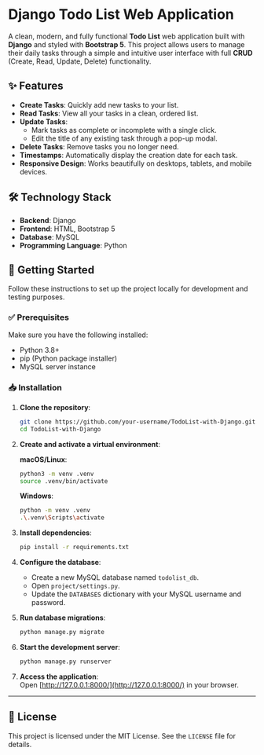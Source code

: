 # Django Todo List Web Application

A clean, modern, and fully functional **Todo List** web application built with **Django** and styled with **Bootstrap 5**. This project allows users to manage their daily tasks through a simple and intuitive user interface with full **CRUD** (Create, Read, Update, Delete) functionality.

## ✨ Features

- **Create Tasks**: Quickly add new tasks to your list.
- **Read Tasks**: View all your tasks in a clean, ordered list.
- **Update Tasks**:
  - Mark tasks as complete or incomplete with a single click.
  - Edit the title of any existing task through a pop-up modal.
- **Delete Tasks**: Remove tasks you no longer need.
- **Timestamps**: Automatically display the creation date for each task.
- **Responsive Design**: Works beautifully on desktops, tablets, and mobile devices.

## 🛠 Technology Stack

- **Backend**: Django  
- **Frontend**: HTML, Bootstrap 5  
- **Database**: MySQL  
- **Programming Language**: Python  

## 🚀 Getting Started

Follow these instructions to set up the project locally for development and testing purposes.

### ✅ Prerequisites

Make sure you have the following installed:

- Python 3.8+
- pip (Python package installer)
- MySQL server instance

### 📥 Installation

1. **Clone the repository**:
    ```bash
    git clone https://github.com/your-username/TodoList-with-Django.git
    cd TodoList-with-Django
    ```

2. **Create and activate a virtual environment**:

    **macOS/Linux**:
    ```bash
    python3 -m venv .venv
    source .venv/bin/activate
    ```

    **Windows**:
    ```bash
    python -m venv .venv
    .\.venv\Scripts\activate
    ```

3. **Install dependencies**:
    ```bash
    pip install -r requirements.txt
    ```

4. **Configure the database**:
    - Create a new MySQL database named `todolist_db`.
    - Open `project/settings.py`.
    - Update the `DATABASES` dictionary with your MySQL username and password.

5. **Run database migrations**:
    ```bash
    python manage.py migrate
    ```

6. **Start the development server**:
    ```bash
    python manage.py runserver
    ```

7. **Access the application**:  
   Open [http://127.0.0.1:8000/](http://127.0.0.1:8000/) in your browser.

---

## 📄 License

This project is licensed under the MIT License. See the `LICENSE` file for details.
